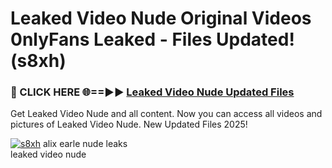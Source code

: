 # Leaked Video Nude Original Videos 0nlyFans Leaked - Files Updated! (s8xh)

<h3>🔴 CLICK HERE 🌐==►► <a href="https://tinyurl.com/2wckxsce" rel="nofollow">Leaked Video Nude Updated Files</a></h3>

Get Leaked Video Nude and all content. Now you can access all videos and pictures of Leaked Video Nude. New Updated Files 2025!

[![s8xh](https://i.imgur.com/AFduVYN.gif)](https://tinyurl.com/2wckxsce)
alix earle nude leaks<br>
leaked video nude